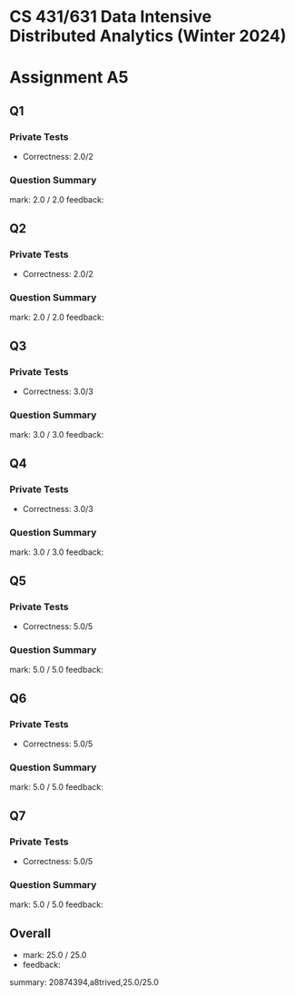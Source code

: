 # CS 431/631 Data Intensive Distributed Analytics (Winter 2024)
# Assignment A5


## Q1 ##

### Private Tests
* Correctness:   2.0/2

### Question Summary
mark: 2.0 / 2.0
feedback: 

## Q2 ##

### Private Tests
* Correctness:   2.0/2

### Question Summary
mark: 2.0 / 2.0
feedback: 

## Q3 ##

### Private Tests
* Correctness:   3.0/3

### Question Summary
mark: 3.0 / 3.0
feedback: 

## Q4 ##

### Private Tests
* Correctness:   3.0/3

### Question Summary
mark: 3.0 / 3.0
feedback: 

## Q5 ##

### Private Tests
* Correctness:   5.0/5

### Question Summary
mark: 5.0 / 5.0
feedback: 

## Q6 ##

### Private Tests
* Correctness:   5.0/5

### Question Summary
mark: 5.0 / 5.0
feedback: 

## Q7 ##

### Private Tests
* Correctness:   5.0/5

### Question Summary
mark: 5.0 / 5.0
feedback: 

## Overall
* mark: 25.0 / 25.0
* feedback: 

summary: 20874394,a8trived,25.0/25.0